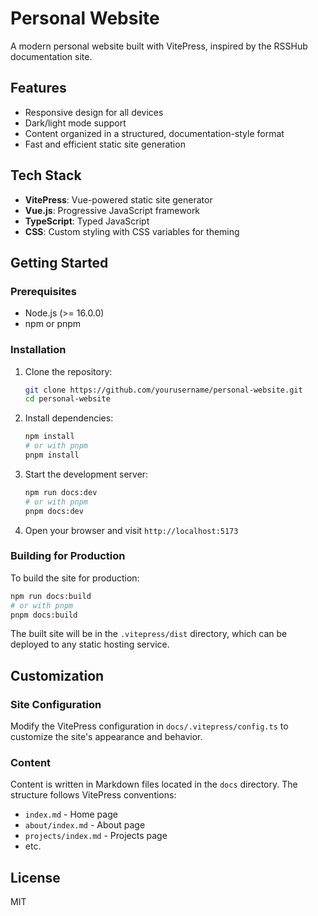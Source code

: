 # Personal Website

A modern personal website built with VitePress, inspired by the RSSHub documentation site.

## Features

- Responsive design for all devices
- Dark/light mode support
- Content organized in a structured, documentation-style format
- Fast and efficient static site generation

## Tech Stack

- **VitePress**: Vue-powered static site generator
- **Vue.js**: Progressive JavaScript framework
- **TypeScript**: Typed JavaScript
- **CSS**: Custom styling with CSS variables for theming

## Getting Started

### Prerequisites

- Node.js (>= 16.0.0)
- npm or pnpm

### Installation

1. Clone the repository:
   ```bash
   git clone https://github.com/yourusername/personal-website.git
   cd personal-website
   ```

2. Install dependencies:
   ```bash
   npm install
   # or with pnpm
   pnpm install
   ```

3. Start the development server:
   ```bash
   npm run docs:dev
   # or with pnpm
   pnpm docs:dev
   ```

4. Open your browser and visit `http://localhost:5173`

### Building for Production

To build the site for production:

```bash
npm run docs:build
# or with pnpm
pnpm docs:build
```

The built site will be in the `.vitepress/dist` directory, which can be deployed to any static hosting service.

## Customization

### Site Configuration

Modify the VitePress configuration in `docs/.vitepress/config.ts` to customize the site's appearance and behavior.

### Content

Content is written in Markdown files located in the `docs` directory. The structure follows VitePress conventions:

- `index.md` - Home page
- `about/index.md` - About page
- `projects/index.md` - Projects page
- etc.

## License

MIT 
